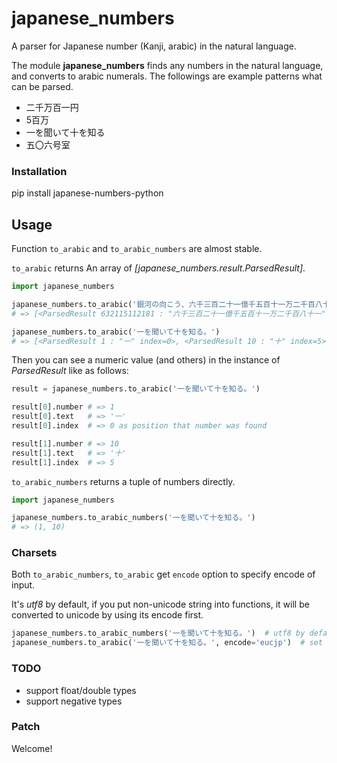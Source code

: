# japanese_numbers

A parser for Japanese number (Kanji, arabic) in the natural language.

The module **japanese_numbers** finds any numbers in the natural language, and converts to arabic numerals.
The followings are example patterns what can be parsed.

- 二千万百一円
- 5百万
- 一を聞いて十を知る
- 五〇六号室


### Installation

pip install japanese-numbers-python


## Usage

Function `to_arabic` and `to_arabic_numbers` are almost stable.

`to_arabic` returns An array of *[japanese_numbers.result.ParsedResult]*.

```python
import japanese_numbers

japanese_numbers.to_arabic('銀河の向こう、六千三百二十一億千五百十一万二千百八十一光年彼方。')
# => [<ParsedResult 632115112181 : "六千三百二十一億千五百十一万二千百八十一" index=7>]

japanese_numbers.to_arabic('一を聞いて十を知る。')
# => [<ParsedResult 1 : "一" index=0>, <ParsedResult 10 : "十" index=5>]

```


Then you can see a numeric value (and others) in the instance of *ParsedResult* like as follows:

```python
result = japanese_numbers.to_arabic('一を聞いて十を知る。')

result[0].number # => 1
result[0].text   # => '一'
result[0].index  # => 0 as position that number was found

result[1].number # => 10
result[1].text   # => '十'
result[1].index  # => 5

```

`to_arabic_numbers` returns a tuple of numbers directly.

```python
import japanese_numbers

japanese_numbers.to_arabic_numbers('一を聞いて十を知る。')
# => (1, 10)
```

### Charsets

Both `to_arabic_numbers`, `to_arabic` get `encode` option to specify encode of input.

It's *utf8* by default, if you put non-unicode string into functions, it will be converted to unicode by using its encode first.

```python
japanese_numbers.to_arabic_numbers('一を聞いて十を知る。')  # utf8 by default
japanese_numbers.to_arabic('一を聞いて十を知る。', encode='eucjp')  # set another charset
```

### TODO

- support float/double types
- support negative types


### Patch

Welcome!
